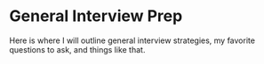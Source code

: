 # General Interview Prep
Here is where I will outline general interview strategies, my favorite questions to ask, and things like that.
